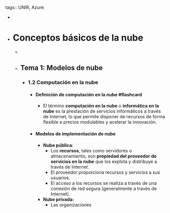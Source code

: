 tags:: UNIR, Azure

-
- # Conceptos básicos de la nube
	-
	- ## Tema 1: Modelos de nube
		- ### 1.2 Computación en la nube
			- #### Definición de computación en la nube #flashcard
				- El término **computación en la nube** o **informática en la nube** es la prestación de servicios informáticos a través de Internet, lo que permite disponer de recursos de forma flexible a precios modulables y acelerar la innovación.
			- #### Modelos de implementación de nube
				- **Nube pública**:
					- Los **recursos**, tales como servidores o almacenamiento, son **propiedad del proveedor de servicios en la nube** que los explota y distribuye a través de Internet.
					- El proveedor proporciona recursos y servicios a sus usuarios.
					- El acceso a los recursos se realiza a través de una conexión de red segura (generalmente a través de Internet).
				- **Nube privada:**
					- Las organizaciones